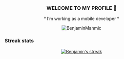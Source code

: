 <br/>

<h3 align="center"><b>WELCOME TO MY PROFILE 👋</b></h2>

<p align="center">
° I’m working as a mobile developer °
</p>

<p align="center"> <img src="https://img.shields.io/github/followers/BenjaminMahmic?color=1f222e&label=Followers&style=social" alt="BenjaminMahmic" /> </p>


### Streak stats

<p align="center">
  <a href="https://github.com/BenjaminMahmic">
    <img alt="Benjamin's streak" src="https://github-readme-streak-stats.herokuapp.com/?user=BenjaminMahmic&hide_border=true&bg_color=1F222E"/>
  </a>
</p>
